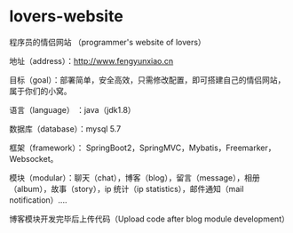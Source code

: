# lovers-website
程序员的情侣网站 （programmer's website of lovers）


地址（address）：http://www.fengyunxiao.cn


目标（goal）：部署简单，安全高效，只需修改配置，即可搭建自己的情侣网站，属于你们的小窝。


语言（language） ：java（jdk1.8）


数据库（database）：mysql 5.7


框架（framework）： SpringBoot2，SpringMVC，Mybatis，Freemarker，Websocket。


模块（modular）：聊天（chat），博客（blog），留言（message），相册（album），故事（story），ip 统计（ip statistics），邮件通知（mail notification）....


博客模块开发完毕后上传代码（Upload code after blog module development）

